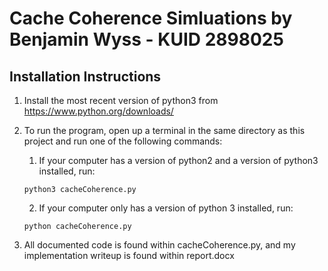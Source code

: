 # Cache Coherence Simluations by Benjamin Wyss - KUID 2898025 #

## Installation Instructions ##
1. Install the most recent version of python3 from https://www.python.org/downloads/
2. To run the program, open up a terminal in the same directory as this project and run one of the following commands:
    1. If your computer has a version of python2 and a version of python3 installed, run:
    
    `python3 cacheCoherence.py`
    
    2. If your computer only has a version of python 3 installed, run:
    
    `python cacheCoherence.py`
    
3. All documented code is found within cacheCoherence.py, and my implementation writeup is found within report.docx